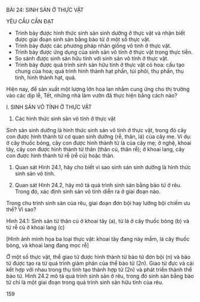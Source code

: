 BÀI 24: SINH SẢN Ở THỰC VẬT

YÊU CẦU CẦN ĐẠT
- Trình bày được hình thức sinh sản sinh dưỡng ở thực vật và nhận biết được giai đoạn sinh sản bằng bào tử ở một số thực vật.
- Trình bày được các phương pháp nhân giống vô tính ở thực vật.
- Trình bày được ứng dụng của sinh sản vô tính ở thực vật trong thực tiễn.
- So sánh được sinh sản hữu tính với sinh sản vô tính ở thực vật.
- Trình bày được quá trình sinh sản hữu tính ở thực vật có hoa: cấu tạo chung của hoa; quá trình hình thành hạt phấn, túi phôi, thụ phấn, thụ tinh, hình thành hạt, quả.

Hiện nay, để sản xuất một lượng lớn hoa lan nhằm cung ứng cho thị trường vào các dịp lễ, Tết, những nhà làm vườn đã thực hiện bằng cách nào?

I. SINH SẢN VÔ TÍNH Ở THỰC VẬT

1. Các hình thức sinh sản vô tính ở thực vật

Sinh sản sinh dưỡng là hình thức sinh sản vô tính ở thực vật, trong đó cây con được hình thành từ cơ quan sinh dưỡng (rễ, thân, lá) của cây mẹ. Ví dụ: ở cây thuốc bỏng, cây con được hình thành từ lá của cây mẹ; ở nghệ, khoai tây, cây con được hình thành từ thân (thân củ, thân rễ); ở khoai lang, cây con được hình thành từ rễ (rễ củ) hoặc thân.

1. Quan sát Hình 24.1, hãy cho biết vì sao sinh sản sinh dưỡng là hình thức sinh sản vô tính.

2. Quan sát Hình 24.2, hãy mô tả quá trình sinh sản bằng bào tử ở rêu. Trong đó, xác định sinh sản vô tính diễn ra ở giai đoạn nào.

Trong chu trình sinh sản của rêu, giai đoạn đơn bội hay lưỡng bội chiếm ưu thế? Vì sao?

Hình 24.1: Sinh sản từ thân củ ở khoai tây (a), từ lá ở cây thuốc bỏng (b) và từ rễ củ ở khoai lang (c)

[Hình ảnh minh họa ba loại thực vật: khoai tây đang nảy mầm, lá cây thuốc bỏng, và khoai lang đang mọc rễ]

Ở một số thực vật, thể giao tử được hình thành từ bào tử đơn bội (n) và bào tử được tạo ra từ quá trình giảm phân của thể bào tử (2n). Giao tử đực và cái kết hợp với nhau trong thụ tinh tạo thành hợp tử (2n) và phát triển thành thể bào tử. Hình 24.2 mô tả quá trình sinh sản ở rêu, trong đó sinh sản bằng bào tử chỉ là một giai đoạn trong quá trình sinh sản hữu tính của rêu.

159